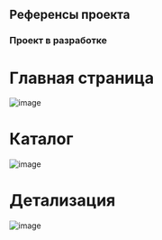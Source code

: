 ## Референсы проекта

### Проект в разработке

# Главная страница
![image](https://github.com/user-attachments/assets/2c576d61-d4ed-4043-a965-8d22d2857b27)

# Каталог 
![image](https://github.com/user-attachments/assets/c32dd489-c615-4bb7-b1ef-b07d98fd7484)

# Детализация
![image](https://github.com/user-attachments/assets/c1f1cc46-4ccc-4903-994e-c28c57089510)
